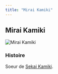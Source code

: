 ```yaml
---
title: "Mirai Kamiki"
---
```


Mirai Kamiki
------------


![Mirai Kamiki](/images/stories/saga/gundambftry/persos/mirai-kamiki.png)




### Histoire


Soeur de [Sekai Kamiki](gbf/gundam-build-fighters-try/sekai-kamiki.html).


